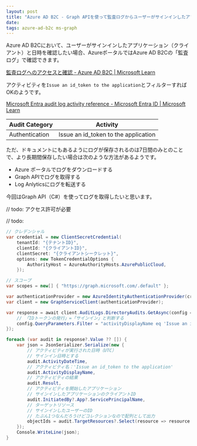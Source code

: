 ```yaml
---
layout: post
title: "Azure AD B2C - Graph APIを使って監査ログからユーザーがサインインしたアプリケーション（クライアント）と日時を取得する"
date:
tags: azure-ad-b2c ms-graph
---
```


Azure AD B2Cにおいて、ユーザーがサインインしたアプリケーション（クライアント）と日時を確認したい場合、AzureポータルではAzure AD B2Cの「監査ログ」で確認できます。

[監査ログへのアクセスと確認 - Azure AD B2C &#124; Microsoft Learn](https://learn.microsoft.com/ja-jp/azure/active-directory-b2c/view-audit-logs)

アクティビティを`Issue an id_token to the application`とフィルターすればOKのようです。

[Microsoft Entra audit log activity reference - Microsoft Entra ID &#124; Microsoft Learn](https://learn.microsoft.com/en-us/entra/identity/monitoring-health/reference-audit-activities)

|Audit Category|Activity|
|--|--|
|Authentication|Issue an id_token to the application|

ただ、ドキュメントにもあるようにログが保存されるのは7日間のみとのことで、より長期間保存したい場合は次のような方法があるようです。

- Azure ポータルでログをダウンロードする
- Graph APIでログを取得する
- Log Anlyticsにログを転送する

今回はGraph API（C#）を使ってログを取得したいと思います。

// todo: アクセス許可が必要

// todo:

```csharp
// クレデンシャル
var credential = new ClientSecretCredential(
    tenantId: "{テナントID}",
    clientId: "{クライアントID}",
    clientSecret: "{クライアントシークレット}",
    options: new TokenCredentialOptions {
        AuthorityHost = AzureAuthorityHosts.AzurePublicCloud,
    });

// スコープ
var scopes = new[] { "https://graph.microsoft.com/.default" };

var authenticationProvider = new AzureIdentityAuthenticationProvider(credential: credential, scopes: scopes);
var client = new GraphServiceClient(authenticationProvider);

var response = await client.AuditLogs.DirectoryAudits.GetAsync(config => {
    // 「IDトークンの発行」=「サインイン」と判断する
    config.QueryParameters.Filter = "activityDisplayName eq 'Issue an id_token to the application'";
});

foreach (var audit in response?.Value ?? []) {
    var json = JsonSerializer.Serialize(new {
        // アクティビティが実行された日時（UTC）
        // サインイン日時とする
        audit.ActivityDateTime,
        // アクティビティ名：'Issue an id_token to the application'
        audit.ActivityDisplayName,
        // アクティビティの結果
        audit.Result,
        // アクティビティを開始したアプリケーション
        // サインインしたアプリケーションのクライアントID
        audit.InitiatedBy?.App?.ServicePrincipalName,
        // ターゲットリソース
        // サインインしたユーザーのID
        // たぶん1つなんだろうけどコレクションなので配列として出力
        objectIds = audit.TargetResources?.Select(resource => resource.Id),
    });
    Console.WriteLine(json);
}
```
